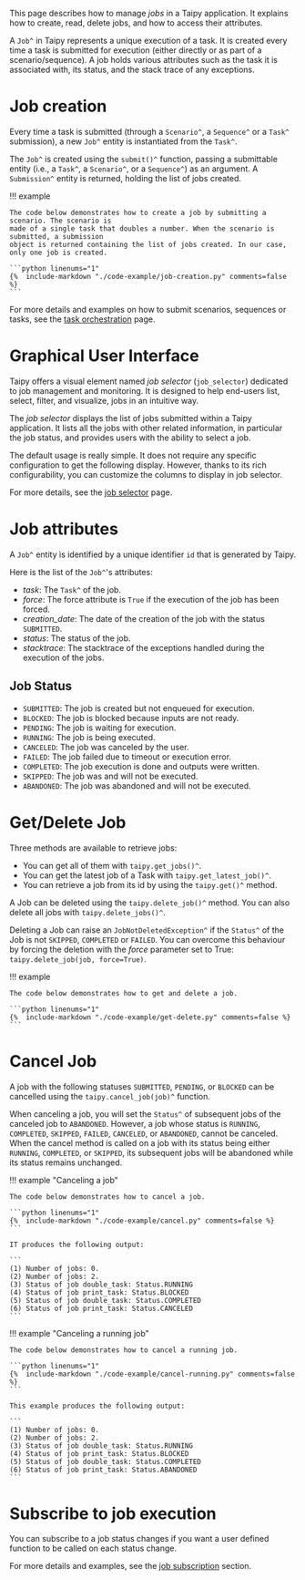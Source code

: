 This page describes how to manage *jobs* in a Taipy application. It explains how to create, read,
delete jobs, and how to access their attributes.

A `Job^` in Taipy represents a unique execution of a task. It is created every time a task is
submitted for execution (either directly or as part of a scenario/sequence). A job holds various
attributes such as the task it is associated with, its status, and the stack trace of any
exceptions.

# Job creation

Every time a task is submitted (through a `Scenario^`, a `Sequence^` or a `Task^` submission),
a new `Job^` entity is instantiated from the `Task^`.

The `Job^` is created using the `submit()^` function, passing a submittable entity (i.e., a
`Task^`, a `Scenario^`, or a `Sequence^`) as an argument. A `Submission^` entity is returned,
holding the list of jobs created.

!!! example

    The code below demonstrates how to create a job by submitting a scenario. The scenario is
    made of a single task that doubles a number. When the scenario is submitted, a submission
    object is returned containing the list of jobs created. In our case, only one job is created.

    ```python linenums="1"
    {%  include-markdown "./code-example/job-creation.py" comments=false %}
    ```

For more details and examples on how to submit scenarios, sequences or tasks, see the
[task orchestration](../../task-orchestration/scenario-submission.md) page.


# Graphical User Interface

Taipy offers a visual element named *job selector* (`job_selector`) dedicated to job management
and monitoring. It is designed to help end-users list, select, filter, and visualize, jobs in
an intuitive way.

The *job selector* displays the list of jobs submitted within a Taipy application. It lists all
the jobs with other related information, in particular the job status, and provides users with
the ability to select a job.

The default usage is really simple. It does not require any specific configuration to get
the following display. However, thanks to its rich configurability, you can customize the
columns to display in job selector.

For more details, see the [job selector](../../gui/viselements/corelements/job_selector.md) page.

# Job attributes
A `Job^` entity ìs identified by a unique identifier `id` that is generated by Taipy.

Here is the list of the `Job^`'s attributes:

- _task_: The `Task^` of the job.
- _force_: The force attribute is `True` if the execution of the job has been forced.
- _creation_date_: The date of the creation of the job with the status `SUBMITTED`.
- _status_: The status of the job.
- _stacktrace_: The stacktrace of the exceptions handled during the execution of the jobs.

## Job Status

- `SUBMITTED`: The job is created but not enqueued for execution.
- `BLOCKED`: The job is blocked because inputs are not ready.
- `PENDING`: The job is waiting for execution.
- `RUNNING`: The job is being executed.
- `CANCELED`: The job was canceled by the user.
- `FAILED`: The job failed due to timeout or execution error.
- `COMPLETED`: The job execution is done and outputs were written.
- `SKIPPED`: The job was and will not be executed.
- `ABANDONED`: The job was abandoned and will not be executed.

# Get/Delete Job

Three methods are available to retrieve jobs:

- You can get all of them with `taipy.get_jobs()^`.
- You can get the latest job of a Task with `taipy.get_latest_job()^`.
- You can retrieve a job from its id by using the `taipy.get()^` method.

A Job can be deleted using the `taipy.delete_job()^` method. You can also delete all jobs
with `taipy.delete_jobs()^`.

Deleting a Job can raise an `JobNotDeletedException^` if the `Status^` of the Job is not
`SKIPPED`, `COMPLETED` or `FAILED`. You can overcome this behaviour by forcing the deletion
with the _force_ parameter set to True: `taipy.delete_job(job, force=True)`.

!!! example

    The code below demonstrates how to get and delete a job.

    ```python linenums="1"
    {%  include-markdown "./code-example/get-delete.py" comments=false %}
    ```

# Cancel Job

A job with the following statuses `SUBMITTED`, `PENDING`, or `BLOCKED` can be cancelled
using the `taipy.cancel_job(job)^` function.

When canceling a job, you will set the `Status^` of subsequent jobs of the canceled job
to `ABANDONED`. However, a job whose status is `RUNNING`, `COMPLETED`, `SKIPPED`, `FAILED`,
`CANCELED`, or `ABANDONED`, cannot be canceled.
When the cancel method is called on a job with its status being either `RUNNING`, `COMPLETED`,
or `SKIPPED`, its subsequent jobs will be abandoned while its status remains unchanged.

!!! example "Canceling a job"

    The code below demonstrates how to cancel a job.

    ```python linenums="1"
    {%  include-markdown "./code-example/cancel.py" comments=false %}
    ```

    IT produces the following output:

    ```
    (1) Number of jobs: 0.
    (2) Number of jobs: 2.
    (3) Status of job double_task: Status.RUNNING
    (4) Status of job print_task: Status.BLOCKED
    (5) Status of job double_task: Status.COMPLETED
    (6) Status of job print_task: Status.CANCELED
    ```

!!! example "Canceling a running job"

    The code below demonstrates how to cancel a running job.

    ```python linenums="1"
    {%  include-markdown "./code-example/cancel-running.py" comments=false %}
    ```

    This example produces the following output:

    ```
    (1) Number of jobs: 0.
    (2) Number of jobs: 2.
    (3) Status of job double_task: Status.RUNNING
    (4) Status of job print_task: Status.BLOCKED
    (5) Status of job double_task: Status.COMPLETED
    (6) Status of job print_task: Status.ABANDONED
    ```

# Subscribe to job execution

You can subscribe to a job status changes if you want a user defined function
to be called on each status change.

For more details and examples, see the
[job subscription](../../task-orchestration/scenario-submission.md#subscribe-to-job-execution)
section.
